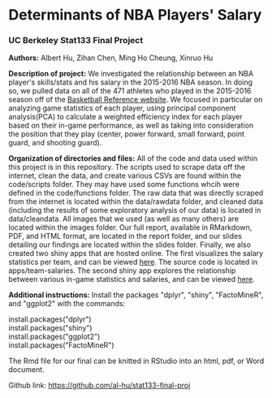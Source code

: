 # Determinants of NBA Players' Salary

### UC Berkeley Stat133 Final Project

**Authors:** Albert Hu, Zihan Chen, Ming Ho Cheung, Xinruo Hu

**Description of project:** We investigated the relationship between an NBA player's skills/stats and his salary in the 2015-2016 NBA season.  In doing so, we pulled data on all of the 471 athletes who played in the 2015-2016 season off of the [Basketball Reference website](http://www.basketball-reference.com/).  We focused in particular on analyzing game statistics of each player, using principal component analysis(PCA) to calculate a weighted efficiency index for each player based on their in-game performance, as well as taking into consideration the position that they play (center, power forward, small forward, point guard, and shooting guard).

**Organization of directories and files:** All of the code and data used within this project is in this repository.  The scripts used to scrape data off the internet, clean the data, and create various CSVs are found within the code/scripts folder.  They may have used some functions whcih were defined in the code/functions folder.  The raw data that was directly scraped from the internet is located within the data/rawdata folder, and cleaned data (including the results of some exploratory analysis of our data) is located in data/cleandata.  All images that we used (as well as many others) are located within the images folder.  Our full report, available in RMarkdown, PDF, and HTML format, are located in the report folder, and our slides detailing our findings are located within the slides folder.  Finally, we also created two shiny apps that are hosted online.  The first visualizes the salary statistics per team, and can be viewed [here](https://al-hu.shinyapps.io/team-salaries/).  The source code is located in apps/team-salaries.  The second shiny app explores the relationship between various in-game statistics and salaries, and can be viewed [here](https://al-hu.shinyapps.io/stat-salaries/).

**Additional instructions:**
Install the packages "dplyr", "shiny", "FactoMineR", and "ggplot2" with the commands:

install.packages("dplyr")  
install.packages("shiny")  
install.packages("ggplot2")  
install.packages("FactoMineR")

The Rmd file for our final can be knitted in RStudio into an html, pdf, or Word document.

Github link: https://github.com/al-hu/stat133-final-proj
